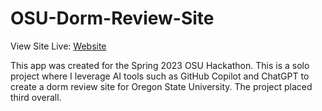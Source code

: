 # OSU-Dorm-Review-Site

View Site Live: [Website](https://oregon-state-university-dorm-reviews.onrender.com)

This app was created for the Spring 2023 OSU Hackathon. This is a solo project where I leverage AI tools such as GitHub Copilot and ChatGPT to create a dorm review site for Oregon State University. The project placed third overall.
